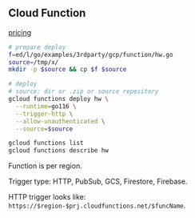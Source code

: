 Cloud Function
-

[pricing](https://cloud.google.com/functions/pricing)

````sh
# prepare deploy
f=ed/l/go/examples/3rdparty/gcp/function/hw.go
source=/tmp/x/
mkdir -p $source && cp $f $source

# deploy
# source: dir or .zip or source repository
gcloud functions deploy hw \
  --runtime=go116 \
  --trigger-http \
  --allow-unauthenticated \
  --source=$source

gcloud functions list
gcloud functions describe hw
````

Function is per region.

Trigger type: HTTP, PubSub, GCS, Firestore, Firebase.

HTTP trigger looks like: `https://$region-$prj.cloudfunctions.net/$funcName`.
